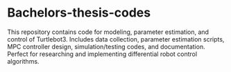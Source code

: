 # Bachelors-thesis-codes
This repository contains code for modeling, parameter estimation, and control of Turtlebot3. Includes data collection, parameter estimation scripts, MPC controller design, simulation/testing codes, and documentation. Perfect for researching and implementing differential robot control algorithms.
